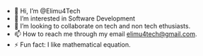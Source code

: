 - 👋 Hi, I’m @Elimu4Tech
- 👀 I’m interested in  Software Development 
- 💞️ I’m looking to collaborate on tech and non tech ethusiasts.
- 📫 How to reach me through my email elimu4tech@gmail.com.
- ⚡ Fun fact: I like mathematical equation.

<!---
Elimu4Tech/Elimu4Tech is a ✨ special ✨ repository because its `README.md` (this file) appears on your GitHub profile.
You can click the Preview link to take a look at your changes.
--->
